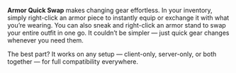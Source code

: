 **Armor Quick Swap** makes changing gear effortless. In your inventory, simply right-click an armor piece to instantly equip or exchange it with what you’re wearing. You can also sneak and right-click an armor stand to swap your entire outfit in one go. It couldn’t be simpler — just quick gear changes whenever you need them.  

The best part? It works on any setup — client-only, server-only, or both together — for full compatibility everywhere.
